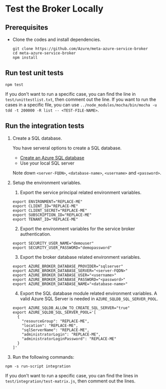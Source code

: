 # Test the Broker Locally

## Prerequisites

* Clone the codes and install dependencies.

  ```
  git clone https://github.com/Azure/meta-azure-service-broker
  cd meta-azure-service-broker
  npm install
  ```

## Run test unit tests

```
npm test
```

If you don't want to run a specific case, you can find the line in `test/unittestlist.txt`, then comment out the line.
If you want to run the cases in a specific file, you can use `../node_modules/mocha/bin/mocha -u tdd -t 200000 -R list -- <TEST-FILE-NAME>`.

## Run the integration tests

1. Create a SQL database.

    You have serveral options to create a SQL database.

    * [Create an Azure SQL database](https://azure.microsoft.com/en-us/documentation/articles/sql-database-get-started/)
    * Use your local SQL server

    Note down `<server-FQDN>`, `<database-name>`, `<username>` and `<password>`.

2. Setup the environment variables.

    1. Export the service principal related environment variables.

      ```
      export ENVIRONMENT="REPLACE-ME"
      export CLIENT_ID="REPLACE-ME"
      export CLIENT_SECRET="REPLACE-ME"
      export SUBSCRIPTION_ID="REPLACE-ME"
      export TENANT_ID="REPLACE-ME"
      ```

    2. Export the environment variables for the service broker authentication.

      ```
      export SECURITY_USER_NAME="demouser"
      export SECURITY_USER_PASSWORD="demopassword"
      ```

    3. Export the broker database related environment variables.

      ```
      export AZURE_BROKER_DATABASE_PROVIDER="sqlserver"
      export AZURE_BROKER_DATABASE_SERVER="<server-FQDN>"
      export AZURE_BROKER_DATABASE_USER="<username>"
      export AZURE_BROKER_DATABASE_PASSWORD="<password>"
      export AZURE_BROKER_DATABASE_NAME="<database-name>"
      ```

    4. Export the SQL database module related environment variables. A valid Azure SQL Server is needed in `AZURE_SQLDB_SQL_SERVER_POOL`.

      ```
      export AZURE_SQLDB_ALLOW_TO_CREATE_SQL_SERVER="true"
      export AZURE_SQLDB_SQL_SERVER_POOL='[
        {
          "resourceGroup": "REPLACE-ME",
          "location": "REPLACE-ME",
          "sqlServerName": "REPLACE-ME",
          "administratorLogin": "REPLACE-ME",
          "administratorLoginPassword": "REPLACE-ME"
        }
      ]'
      ```
    
3. Run the following commands:

  ```
  npm -s run-script integration
  ```

If you don't want to run a specific case, you can find the lines in `test/integration/test-matrix.js`, then comment out the lines.
